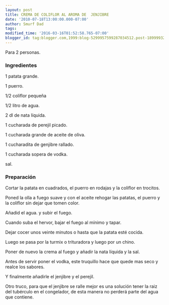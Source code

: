 ```yaml
---
layout: post
title: CREMA DE COLIFLOR AL AROMA DE  JENJIBRE
date: '2010-07-18T13:00:00.000-07:00'
author: Smurf Dad
tags: 
modified_time: '2016-03-16T01:52:58.765-07:00'
blogger_id: tag:blogger.com,1999:blog-5299957599287034512.post-1899993222537729306
---
```


Para 2 personas.

<h3>Ingredientes</h3>

1  patata  grande.

1  puerro.

1/2  coliflor pequeña

1/2  litro de agua.

2  dl  de nata líquida.

1  cucharada de perejil picado.

1  cucharada grande  de aceite de oliva.

1  cucharadita de genjibre rallado.

1  cucharada sopera  de vodka.

sal.

<h3>Preparación</h3>

Cortar la patata en cuadrados, el puerro en rodajas y  la coliflor en trocitos.

Poned la olla a fuego suave y con el aceite rehogar las patatas, el puerro y  la coliflor sin dejar que tomen color.

Añadid el agua. y  subir el fuego.

Cuando suba el hervor, bajar el fuego al mínimo y tapar.

Dejar cocer  unos veinte minutos o  hasta que la patata esté cocida.

Luego se pasa por la turmix  o  trituradora y  luego por un chino.

Poner de nuevo la crema al fuego y   añadir la nata líquida  y  la sal.

Antes de servir poner el vodka, este truquillo hace que quede mas seco y  realce los sabores.

Y  finalmente añadirle  el jenjibre  y  el perejil.

Otro truco, para que el jenjibre se ralle mejor es una solución tener la raiz del tubérculo en el congelador, de esta manera no perderá parte del agua que contiene.


